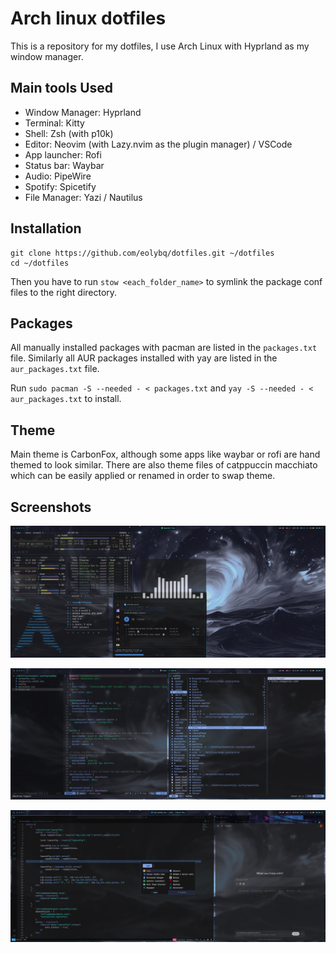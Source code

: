 # Arch linux dotfiles
This is a repository for my dotfiles, I use Arch Linux with Hyprland as my window manager.

## Main tools Used
- Window Manager: Hyprland
- Terminal: Kitty
- Shell: Zsh (with p10k)
- Editor: Neovim (with Lazy.nvim as the plugin manager) / VSCode
- App launcher: Rofi
- Status bar: Waybar
- Audio: PipeWire
- Spotify: Spicetify
- File Manager: Yazi / Nautilus

## Installation
```
git clone https://github.com/eolybq/dotfiles.git ~/dotfiles
cd ~/dotfiles
```
Then you have to run `stow <each_folder_name>` to symlink the package conf files to the right directory.

## Packages
All manually installed packages with pacman are listed in the `packages.txt` file. Similarly all AUR packages installed with yay are listed in the `aur_packages.txt` file.

Run `sudo pacman -S --needed - < packages.txt` and `yay -S --needed - < aur_packages.txt` to install.

## Theme
Main theme is CarbonFox, although some apps like waybar or rofi are hand themed to look similar.
There are also theme files of catppuccin macchiato which can be easily applied or renamed in order to swap theme. 

## Screenshots
![Screenshot](screenshots/screen1.png)

![Screenshot](screenshots/screen2.png)

![Screenshot](screenshots/screen3.png)
